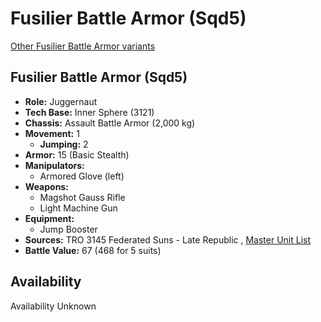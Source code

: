 # Fusilier Battle Armor (Sqd5) 

[Other Fusilier Battle Armor variants](../fusilier_battle_armor.md) 

## Fusilier Battle Armor (Sqd5) 

- **Role:** Juggernaut 
- **Tech Base:** Inner Sphere (3121) 
- **Chassis:** Assault Battle Armor (2,000 kg) 
- **Movement:** 1 
  - **Jumping:** 2 
- **Armor:** 15 (Basic Stealth) 
- **Manipulators:** 
  - Armored Glove (left) 
- **Weapons:** 
  - Magshot Gauss Rifle 
  - Light Machine Gun 
- **Equipment:** 
  - Jump Booster 
- **Sources:** TRO 3145 Federated Suns - Late Republic , [Master Unit List](http://masterunitlist.info/Unit/Details/8734) 
- **Battle Value:** 67 (468 for 5 suits) 

## Availability 

Availability Unknown 

